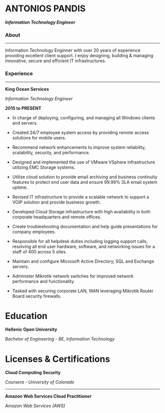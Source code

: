 # ANTONIOS PANDIS 
***Information Technology Engineer***

### About

------

Information Technology Enginner with over 20 years of experience providing excellent client support.
I enjoy designing, building & managing innovative, secure and efficient IT infrastructures.


### Experience

------

**King Ocean Services**

*Information Technology Engineer*

__2015 to PRESENT__


- In charge of deploying, configuring, and managing all Windows clients and servers.

- Created 24/7 employee system access by providing remote access solutions for mobile users.

- Recommend network enhancements to improve system reliability, scalability, security, and performance.

- Designed and implemented the use of VMware VSphere infrastructure utilizing EMC Storage systems.

- Utilize cloud solution to provide email archiving and business continuity features to protect end user data and ensure 99.99% SLA email system uptime.

- Revised IT infrastructure to provide a scalable network to support a VOIP solution and provide business growth.

- Developed Cloud Storage infrastructure with high availability in both corporate headquarters and remote offices.

- Create troubleshooting documentation and help guide presentations for company employees.
 
- Responsible for all helpdesk duties including logging support calls, resolving all end user hardware, software, and networking issues for a staff of 400 across 5 sites.

- Maintain and configure Microsoft Active Directory, SQL and Exchange servers.

- Administer Mikrotik network switches for improved network performance and functionality.

- Tasked with securing corporate LAN, WAN leveraging Mikrotik Router Board security firewalls.


Education
=========

**Hellenic Open University**

*Bachelor of Engineering - BE, Information Technology*


Licenses & Certifications
=========================

**Cloud Computing Security**

*Coursera - University of Colorado*

------

**Amazon Web Services Cloud Practitioner**

*Amazon Web Services (AWS)*
